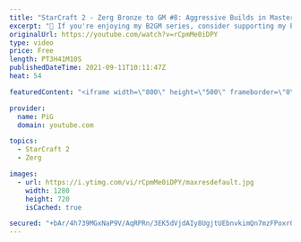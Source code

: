 ```yaml
---
title: "StarCraft 2 - Zerg Bronze to GM #8: Aggressive Builds in Masters 3 (B2GM)"
excerpt: "🐷 If you're enjoying my B2GM series, consider supporting my Patreon: https://www.patreon.com/PiGSC2 0:00 Masters 3 Plan 5:48 Game 1 vs Terran 19:43 Game 2 vs Terran 35:42 Game 3 vs Terran 49:40 Game 4 vs Zerg 52:13 Game 5 vs Terran 1:05:07 Game 6 vs Terran 1:14:05 Viewer questions 1:24:57 Game 7 vs"
originalUrl: https://youtube.com/watch?v=rCpmMe0iDPY
type: video
price: Free
length: PT3H41M10S
publishedDateTime: 2021-09-11T10:11:47Z
heat: 54

featuredContent: "<iframe width=\"800\" height=\"500\" frameborder=\"0\" src=\"https://www.youtube.com/embed/rCpmMe0iDPY\" allow=\"accelerometer; autoplay; encrypted-media; gyroscope; picture-in-picture\" allowfullscreen></iframe>"

provider:
  name: PiG
  domain: youtube.com

topics:
  - StarCraft 2
  - Zerg

images:
  - url: https://i.ytimg.com/vi/rCpmMe0iDPY/maxresdefault.jpg
    width: 1280
    height: 720
    isCached: true

secured: "+bAr/4h739MGxNaP9V/AqRPRn/3EK5dVjdAIy8UgjtUEbnvkimQn7mzFPoxr0GaILrJvil2xgVJhsN7kjWYOFKtNzbi/oLT4f49Ex4QshmNw9Atr2oxEZptRLtEOVkdbUXK61vMaiuLq5kZeLqLW6r/MDnqj579HygULM02npM6N6n87WdGYmpZvzqIfmZdGlFpKxQOacUHHc3JJsHO8eyAFSC9w4Kb47/J7cLGcWnhUx4wWhKMSQxZajrIN17lkxUalazNtM2JXmZW43wYrf+rdeXL+jQ1diuYsaBkgyAttOrHN8vy6QGqKcbvRc4/upQmpmBel6o/3amO24dpot2ylhwpVUZ5GR9TGf2ZmfV+L6G9+TiMJLu9DRKycZDGxp0mDB7EqSn8UZolnTzyLErk06iGG06mVnI683ejhAr8=;8h/5/Cp8k5BfyMoI+//bPQ=="
---
```


